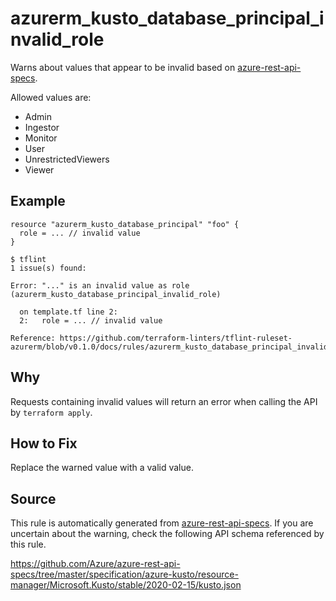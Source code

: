 <!--- This file generated by `tools/apispec-rule-gen/main.go`. DO NOT EDIT --->

# azurerm_kusto_database_principal_invalid_role

Warns about values that appear to be invalid based on [azure-rest-api-specs](https://github.com/Azure/azure-rest-api-specs).

Allowed values are:
- Admin
- Ingestor
- Monitor
- User
- UnrestrictedViewers
- Viewer

## Example

```hcl
resource "azurerm_kusto_database_principal" "foo" {
  role = ... // invalid value
}
```

```
$ tflint
1 issue(s) found:

Error: "..." is an invalid value as role (azurerm_kusto_database_principal_invalid_role)

  on template.tf line 2:
  2:   role = ... // invalid value

Reference: https://github.com/terraform-linters/tflint-ruleset-azurerm/blob/v0.1.0/docs/rules/azurerm_kusto_database_principal_invalid_role.md

```

## Why

Requests containing invalid values will return an error when calling the API by `terraform apply`.

## How to Fix

Replace the warned value with a valid value.

## Source

This rule is automatically generated from [azure-rest-api-specs](https://github.com/Azure/azure-rest-api-specs). If you are uncertain about the warning, check the following API schema referenced by this rule.

https://github.com/Azure/azure-rest-api-specs/tree/master/specification/azure-kusto/resource-manager/Microsoft.Kusto/stable/2020-02-15/kusto.json
